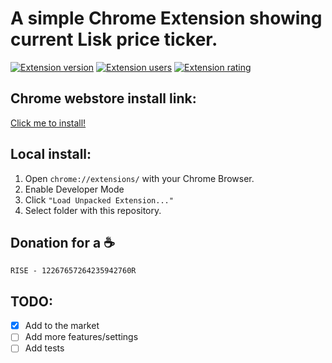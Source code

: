 # A simple Chrome Extension showing current Lisk price ticker.
[![Extension version](https://badgen.net/chrome-web-store/v/onmpfndopnppalmnpmikclkhdlbhebcn)][extension-src]
[![Extension users](https://badgen.net/chrome-web-store/users/onmpfndopnppalmnpmikclkhdlbhebcn)][extension-src]
[![Extension rating](https://badgen.net/chrome-web-store/stars/onmpfndopnppalmnpmikclkhdlbhebcn)][extension-src]
## Chrome webstore install link:
[Click me to install!][extension-src]

## Local install:
1. Open `chrome://extensions/` with your Chrome Browser.
2. Enable Developer Mode
3. Click `"Load Unpacked Extension..."`
4. Select folder with this repository.

## Donation for a ☕
~~~
RISE - 12267657264235942760R
~~~

## TODO:
- [X] Add to the market
- [ ] Add more features/settings
- [ ] Add tests

[extension-src]: https://chrome.google.com/webstore/detail/rise-ticker/onmpfndopnppalmnpmikclkhdlbhebcn
